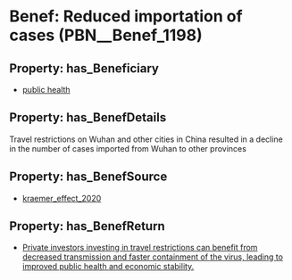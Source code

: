 # Benef: __Reduced importation of cases__ (PBN__Benef_1198)

## Property: has_Beneficiary

* [public health](../Stakeholder/PBN__Stakeholder_58)

## Property: has_BenefDetails

Travel restrictions on Wuhan and other cities in China resulted in a decline in the number of cases imported from Wuhan to other provinces

## Property: has_BenefSource

* [kraemer_effect_2020](../Article/PBN__Article_248)

## Property: has_BenefReturn

* [Private investors investing in travel restrictions can benefit from decreased transmission and faster containment of the virus, leading to improved public health and economic stability.](../BenefReturn/PBN__BenefReturn_1338)

